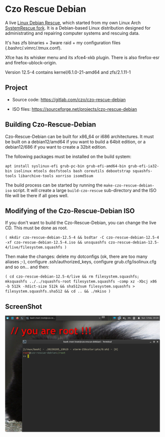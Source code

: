<!--
Filename: README.md
Author: Olivier Sirol <czo@free.fr>
License: GPL-2.0 (http://www.gnu.org/copyleft)
File Created: 30 December 2022
Last Modified: Sunday 26 May 2024, 17:15
Edit Time: 1:01:50
Description:

        Readme for Czo Rescue Debian

Copyright: (C) 2022-2024 Olivier Sirol <czo@free.fr>
-->

# Czo Rescue Debian

A live [Linux Debian Rescue](https://gitlab.com/czo/czo-rescue-debian), which started from my own Linux Arch [SystemRescue fork](https://gitlab.com/czo/czo-system-rescue). It is a Debian-based Linux distribution designed for administrating and repairing computer systems and rescuing data.

It's has zfs binaries + 3ware raid + my configuration files (.bashrc/.vimrc/.tmux.conf).

Xfce has its whisker menu and its xfce4-xkb plugin. There is also firefox-esr and firefox-ublock-origin.

Version 12.5-4 contains kernel/6.1.0-21-amd64 and zfs/2.1.11-1

## Project

* Source code: https://gitlab.com/czo/czo-rescue-debian

* ISO files: https://sourceforge.net/projects/czo-rescue-debian

## Building Czo-Rescue-Debian

Czo-Rescue-Debian can be built for x86_64 or i686 architectures. It must be built
on a debian12/amd64 if you want to build a 64bit edition, or a debian12/686
if you want to create a 32bit edition.

The following packages must be installed on the build system:

    apt install syslinux-efi grub-pc-bin grub-efi-amd64-bin grub-efi-ia32-bin isolinux mtools dosfstools bash coreutils debootstrap squashfs-tools libarchive-tools xorriso isomd5sum

The build process can be started by running the `make-czo-rescue-debian-iso` script.
It will create a large `build-czo-rescue` sub-directory and the ISO file will be there
if all goes well.

## Modifying of the Czo-Rescue-Debian ISO

If you don't want to build the Czo-Rescue-Debian, you can change the live CD. This must be done as root.

    ( mkdir czo-rescue-debian-12.5-4 && bsdtar -C czo-rescue-debian-12.5-4 -xf czo-rescue-debian-12.5-4.iso && unsquashfs czo-rescue-debian-12.5-4/live/filesystem.squashfs )

Then make the changes: delete my dotconfigs (ok, there are too many aliases ;-), configure .ssh/authorized_keys, configure grub.cfg/isolinux.cfg and so on... and then:

    ( cd czo-rescue-debian-12.5-4/live && rm filesystem.squashfs; mksquashfs ../../squashfs-root filesystem.squashfs -comp xz -Xbcj x86 -b 512k -Xdict-size 512k && sha512sum filesystem.squashfs > filesystem.squashfs.sha512 && cd .. && ./mkiso )


## ScreenShot

![Img Screenshot](store/czo-rescue-debian-terminal.png)
